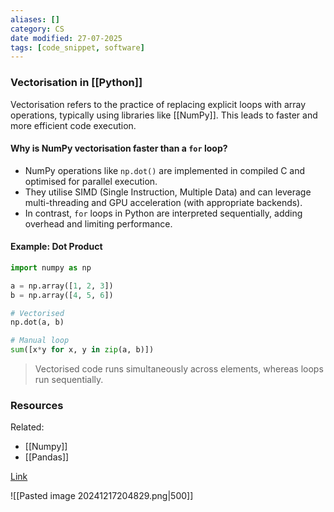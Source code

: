 ```yaml
---
aliases: []
category: CS
date modified: 27-07-2025
tags: [code_snippet, software]
---
```

### Vectorisation in [[Python]]

Vectorisation refers to the practice of replacing explicit loops with array operations, typically using libraries like [[NumPy]]. This leads to faster and more efficient code execution.

#### Why is NumPy vectorisation faster than a `for` loop?

* NumPy operations like `np.dot()` are implemented in compiled C and optimised for parallel execution.
* They utilise SIMD (Single Instruction, Multiple Data) and can leverage multi-threading and GPU acceleration (with appropriate backends).
* In contrast, `for` loops in Python are interpreted sequentially, adding overhead and limiting performance.
#### Example: Dot Product

```python
import numpy as np

a = np.array([1, 2, 3])
b = np.array([4, 5, 6])

# Vectorised
np.dot(a, b)

# Manual loop
sum([x*y for x, y in zip(a, b)])
```

> Vectorised code runs simultaneously across elements, whereas loops run sequentially.
### Resources

Related:
- [[Numpy]]
- [[Pandas]]

[Link](https://www.youtube.com/watch?v=uvTL1N02f04&list=PLkDaE6sCZn6FNC6YRfRQc_FbeQrF8BwGI&index=24)

![[Pasted image 20241217204829.png|500]]